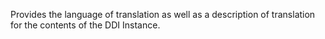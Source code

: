 Provides the language of translation as well as a description of translation for the contents of the DDI Instance.